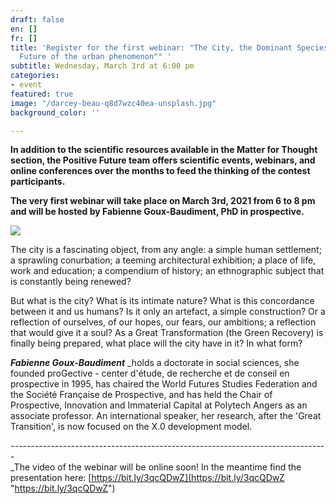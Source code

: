 ```yaml
---
draft: false
en: []
fr: []
title: 'Register for the first webinar: "The City, the Dominant Species? Nature and
  Future of the urban phenomenon"" '
subtitle: Wednesday, March 3rd at 6:00 pm
categories:
- event
featured: true
image: "/darcey-beau-q8d7wzc40ea-unsplash.jpg"
background_color: ''

---
```

**In addition to the scientific resources available in the Matter for Thought section, the Positive Future team offers scientific events, webinars, and online conferences over the months to feed the thinking of the contest participants.**

**The very first webinar will take place on March 3rd, 2021 from 6 to 8 pm and will be hosted by Fabienne Goux-Baudiment, PhD in prospective.**

![](/webinaire_3-mars_en.png)

The city is a fascinating object, from any angle: a simple human settlement; a sprawling conurbation; a teeming architectural exhibition; a place of life, work and education; a compendium of history; an ethnographic subject that is constantly being renewed?

But what is the city? What is its intimate nature? What is this concordance between it and us humans? Is it only an artefact, a simple construction? Or a reflection of ourselves, of our hopes, our fears, our ambitions; a reflection that would give it a soul? As a Great Transformation (the Green Recovery) is finally being prepared, what place will the city have in it? In what form?

**_Fabienne Goux-Baudiment_** _holds a doctorate in social sciences, she founded proGective - center d'étude, de recherche et de conseil en prospective in 1995, has chaired the World Futures Studies Federation and the Société Française de Prospective, and has held the Chair of Prospective, Innovation and Immaterial Capital at Polytech Angers as an associate professor. An international speaker, her research, after the 'Great Transition', is now focused on the X.0 development model.  
  
\-------------------------------------------------------------------------------  
_The video of the webinar will be online soon! In the meantime find the presentation here: [https://bit.ly/3qcQDwZ](https://bit.ly/3qcQDwZ "https://bit.ly/3qcQDwZ")